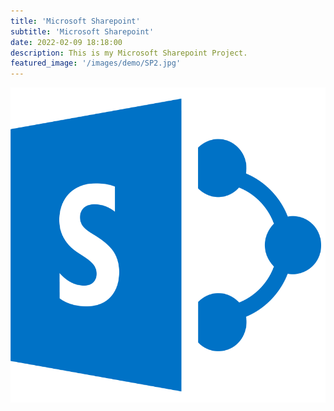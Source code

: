 ```yaml
---
title: 'Microsoft Sharepoint'
subtitle: 'Microsoft Sharepoint'
date: 2022-02-09 18:18:00
description: This is my Microsoft Sharepoint Project.
featured_image: '/images/demo/SP2.jpg'
---
```

![MicrosoftSharepoint](\images\demo\SP2.jpg)